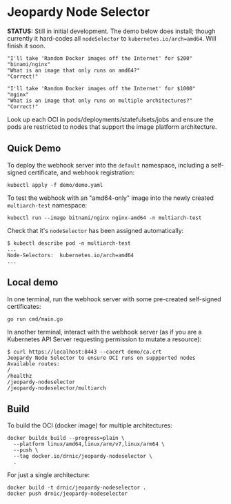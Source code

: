 # Jeopardy Node Selector

**STATUS:** Still in initial development. The demo below does install; though currently it hard-codes all `nodeSelector` to `kubernetes.io/arch=amd64`. Will finish it soon.

```script
"I'll take 'Random Docker images off the Internet' for $200"
"binami/nginx"
"What is an image that only runs on amd64?"
"Correct!"

"I'll take 'Random Docker images off the Internet' for $1000"
"nginx"
"What is an image that only runs on multiple architectures?"
"Correct!"
```

Look up each OCI in pods/deployments/statefulsets/jobs and ensure the pods are restricted to nodes that support the image platform architecture.

## Quick Demo

To deploy the webhook server into the `default` namespace, including a self-signed certificate, and webhook registration:

```plain
kubectl apply -f demo/demo.yaml
```

To test the webhook with an "amd64-only" image into the newly created `multiarch-test` namespace:

```plain
kubectl run --image bitnami/nginx nginx-amd64 -n multiarch-test
```

Check that it's `nodeSelector` has been assigned automatically:

```plain
$ kubectl describe pod -n multiarch-test
...
Node-Selectors:  kubernetes.io/arch=amd64
...
```

## Local demo

In one terminal, run the webhook server with some pre-created self-signed certificates:

```plain
go run cmd/main.go
```

In another terminal, interact with the webhook server (as if you are a Kubernetes API Server requesting permission to mutate a resource):

```plain
$ curl https://localhost:8443 --cacert demo/ca.crt
Jeopardy Node Selector to ensure OCI runs on suppported nodes
Available routes:
/
/healthz
/jeopardy-nodeselector
/jeopardy-nodeselector/multiarch
```

## Build

To build the OCI (docker image) for multiple architectures:

```plain
docker buildx build --progress=plain \
  --platform linux/amd64,linux/arm/v7,linux/arm64 \
  --push \
  --tag docker.io/drnic/jeopardy-nodeselector \
  .
```

For just a single architecture:

```plain
docker build -t drnic/jeopardy-nodeselector .
docker push drnic/jeopardy-nodeselector
```